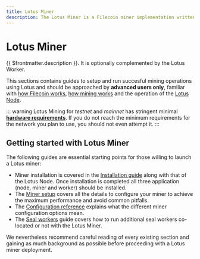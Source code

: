 ```yaml
---
title: Lotus Miner
description: The Lotus Miner is a Filecoin miner implementation written by Protocol Labs
---
```


# Lotus Miner

{{ $frontmatter.description }}. It is optionally complemented by the Lotus Worker.

This sections contains guides to setup and run succesful mining operations using Lotus and should be approached by **advanced users only**, familiar with [how Filecoin works](../../about-filecoin/how-filecoin-works.md), [how mining works](../how-mining-works.md) and the operation of the [Lotus Node](../../store/lotus/README.md).

::: warning
Lotus Mining for _testnet_ and _mainnet_ has stringent minimal **[hardware requirements](../hardware-requirements.md)**. If you do not reach the minimum requirements for the network you plan to use, you should not even attempt it.
:::

## Getting started with Lotus Miner

The following guides are essential starting points for those willing to launch a Lotus miner:

- Miner installation is covered in the [Installation guide](../../get-started/lotus/installation.md) along with that of the Lotus Node. Once installation is completed all three application (node, miner and worker) should be installed.
- The [Miner setup](miner-setup.md) covers all the details to configure your miner to achieve the maximum performance and avoid common pitfalls.
- The [Configuration reference](miner-configuration.md) explains what the different miner configuration options mean.
- The [Seal workers](seal-workers.md) guide covers how to run additional seal workers co-located or not with the Lotus Miner.

We nevertheless recommend careful reading of every existing section and gaining as much background as possible before proceeding with a Lotus miner deployment.
